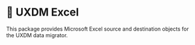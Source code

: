 # :twisted_rightwards_arrows: UXDM Excel

This package provides Microsoft Excel source and destination objects for the UXDM data migrator.
